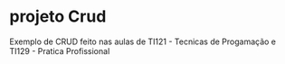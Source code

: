 # projeto Crud 
Exemplo de CRUD feito nas aulas de TI121 - Tecnicas de Progamação e TI129 - Pratica Profissional
